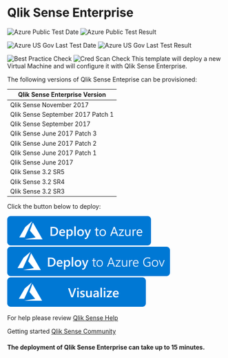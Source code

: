 # Qlik Sense Enterprise

![Azure Public Test Date](https://azurequickstartsservice.blob.core.windows.net/badges/application-workloads/qlik/qlik-sense-enterprise/PublicLastTestDate.svg)
![Azure Public Test Result](https://azurequickstartsservice.blob.core.windows.net/badges/application-workloads/qlik/qlik-sense-enterprise/PublicDeployment.svg)

![Azure US Gov Last Test Date](https://azurequickstartsservice.blob.core.windows.net/badges/application-workloads/qlik/qlik-sense-enterprise/FairfaxLastTestDate.svg)
![Azure US Gov Last Test Result](https://azurequickstartsservice.blob.core.windows.net/badges/application-workloads/qlik/qlik-sense-enterprise/FairfaxDeployment.svg)

![Best Practice Check](https://azurequickstartsservice.blob.core.windows.net/badges/application-workloads/qlik/qlik-sense-enterprise/BestPracticeResult.svg)
![Cred Scan Check](https://azurequickstartsservice.blob.core.windows.net/badges/application-workloads/qlik/qlik-sense-enterprise/CredScanResult.svg)
This template will deploy a new Virtual Machine and will configure it with Qlik Sense Enterprise.

The following versions of Qlik Sense Enteprise can be provisioned:

| Qlik Sense Enterprise Version |
|--------------------|
| Qlik Sense November 2017 |
| Qlik Sense September 2017 Patch 1 |
| Qlik Sense September 2017|
| Qlik Sense June 2017 Patch 3 |
| Qlik Sense June 2017 Patch 2 |
| Qlik Sense June 2017 Patch 1 |
| Qlik Sense June 2017  |
| Qlik Sense 3.2 SR5 |
| Qlik Sense 3.2 SR4 |
| Qlik Sense 3.2 SR3 |

Click the button below to deploy:

[![Deploy To Azure](https://raw.githubusercontent.com/Azure/azure-quickstart-templates/master/1-CONTRIBUTION-GUIDE/images/deploytoazure.svg?sanitize=true)](https://portal.azure.com/#create/Microsoft.Template/uri/https%3A%2F%2Fraw.githubusercontent.com%2FAzure%2Fazure-quickstart-templates%2Fmaster%2Fapplication-workloads%2Fqlik%2Fqlik-sense-enterprise%2Fazuredeploy.json)  
[![Deploy To Azure US Gov](https://raw.githubusercontent.com/Azure/azure-quickstart-templates/master/1-CONTRIBUTION-GUIDE/images/deploytoazuregov.svg?sanitize=true)](https://portal.azure.us/#create/Microsoft.Template/uri/https%3A%2F%2Fraw.githubusercontent.com%2FAzure%2Fazure-quickstart-templates%2Fmaster%2Fapplication-workloads%2Fqlik%2Fqlik-sense-enterprise%2Fazuredeploy.json) 
[![Visualize](https://raw.githubusercontent.com/Azure/azure-quickstart-templates/master/1-CONTRIBUTION-GUIDE/images/visualizebutton.svg?sanitize=true)](http://armviz.io/#/?load=https%3A%2F%2Fraw.githubusercontent.com%2FAzure%2Fazure-quickstart-templates%2Fmaster%2Fapplication-workloads%2Fqlik%2Fqlik-sense-enterprise%2Fazuredeploy.json)

For help please review [Qlik Sense Help](http://help.qlik.com)

Getting started [Qlik Sense Community](http://community.qlik.com)

#### The deployment of Qlik Sense Enterprise can take up to 15 minutes.


